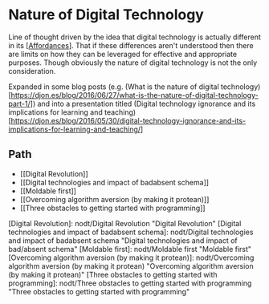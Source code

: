 # Nature of Digital Technology

Line of thought driven by the idea that digital technology is actually different in its [[Affordances]]. That if these differences aren't understood then there are limits on how they can be leveraged for effective and appropriate purposes. Though obviously the nature of digital technology is not the only consideration.

Expanded in some blog posts (e.g. (What is the nature of digital technology)[https://djon.es/blog/2016/06/27/what-is-the-nature-of-digital-technology-part-1/]) and into a presentation titled (Digital technology ignorance and its implications for learning and teaching)[https://djon.es/blog/2016/05/30/digital-technology-ignorance-and-its-implications-for-learning-and-teaching/]

## Path

- [[Digital Revolution]]
- [[Digital technologies and impact of badabsent schema]]
- [[Moldable first]]
- [[Overcoming algorithm aversion (by making it protean)]]
- [[Three obstacles to getting started with programming]]

[//begin]: # "Autogenerated link references for markdown compatibility"
[Affordances]: Affordances "Affordances"
[Digital Revolution]: nodt/Digital Revolution "Digital Revolution"
[Digital technologies and impact of badabsent schema]: nodt/Digital technologies and impact of badabsent schema "Digital technologies and impact of bad/absent schema"
[Moldable first]: nodt/Moldable first "Moldable first"
[Overcoming algorithm aversion (by making it protean)]: nodt/Overcoming algorithm aversion (by making it protean) "Overcoming algorithm aversion (by making it protean)"
[Three obstacles to getting started with programming]: nodt/Three obstacles to getting started with programming "Three obstacles to getting started with programming"
